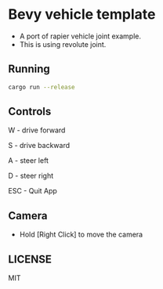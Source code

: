 
# Bevy vehicle template

- A port of rapier vehicle joint example.
- This is using revolute joint.


## Running
```sh
cargo run --release
```

## Controls

W - drive forward

S - drive backward

A - steer left

D - steer right

ESC - Quit App

## Camera

- Hold [Right Click] to move the camera

## LICENSE
 MIT
